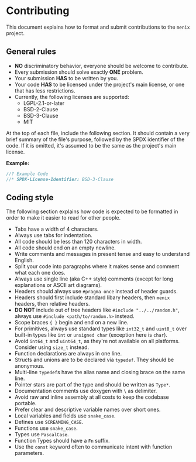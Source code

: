 # Contributing
This document explains how to format and submit contributions to
the `menix` project.

## General rules
- **NO** discriminatory behavior, everyone should be welcome to contribute.
- Every submission should solve exactly **ONE** problem.
- Your submission **HAS** to be written by you.
- Your code **HAS** to be licensed under the project's main license, or
  one that has less restrictions.
- Currently, the following licenses are supported:
	- LGPL-2.1-or-later
	- BSD-2-Clause
	- BSD-3-Clause
	- MIT

At the top of each file, include the following section. It should contain a
very brief summary of the file's purpose, followed by the SPDX identifier of
the code. If it is omitted, it's assumed to be the same as the project's
main license.

<!-- REUSE-IgnoreStart -->
  **Example:**
  ```c
  //? Example Code
  //* SPDX-License-Identifier: BSD-3-Clause
  ```
<!-- REUSE-IgnoreEnd -->

## Coding style
The following section explains how code is expected to be formatted in order
to make it easier to read for other people.

- Tabs have a width of 4 characters.
- Always use tabs for indentation.
- All code should be less than 120 characters in width.
- All code should end on an empty newline.
- Write comments and messages in present tense and easy to understand English.
- Split your code into paragraphs where it makes sense and comment what
  each one does.
- Always use single line (aka C++ style) comments (except for long explanations
  or ASCII art diagrams).
- Headers should always use `#pragma once` instead of header guards.
- Headers should first include standard libary headers, then `menix` headers,
  then relative headers.
- **DO NOT** include out of tree headers like `#include "../../random.h"`,
  always use `#include <path/to/random.h>` instead.
- Scope braces `{ }` begin and end on a new line.
- For primitives, always use standard types like `int32_t` and `uint8_t`
  over built-in types like `int` or `unsigned char` (exception here is `char`).
- Avoid `int64_t` and `uint64_t`, as they're not available on all platforms.
  Consider using `size_t` instead.
- Function declarations are always in one line.
- Structs and unions are to be declared via `typedef`. They should be anonymous.
- Multi-line `typedef`s have the alias name and closing brace on the same line.
- Pointer stars are part of the type and should be written as `Type*`.
- Documentation comments use doxygen with `\` as delimiter.
- Avoid raw and inline assembly at all costs to keep the codebase portable.
- Prefer clear and descriptive variable names over short ones.
- Local variables and fields use `snake_case`.
- Defines use `SCREAMING_CASE`.
- Functions use `snake_case`.
- Types use `PascalCase`.
- Function Types should have a `Fn` suffix.
- Use the `const` keyword often to communicate intent with function parameters.
